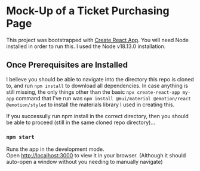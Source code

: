 # Mock-Up of a Ticket Purchasing Page

This project was bootstrapped with [Create React App](https://github.com/facebook/create-react-app).
You will need Node installed in order to run this. I used the Node v18.13.0 installation.

## Once Prerequisites are Installed

I believe you should be able to navigate into the directory this repo is cloned to, and run `npm install` to download all dependencies.  In case anything is still missing, the only things other than the basic `npx create-react-app my-app` command that I've run was `npm install @mui/material @emotion/react @emotion/styled` to install the materials library I used in creating this. 

If you successully run npm install in the correct directory, then you should be able to proceed (still in the same cloned repo directory)...

### `npm start`

Runs the app in the development mode.\
Open [http://localhost:3000](http://localhost:3000) to view it in your browser. (Although it should auto-open a window without you needing to manually navigate)
